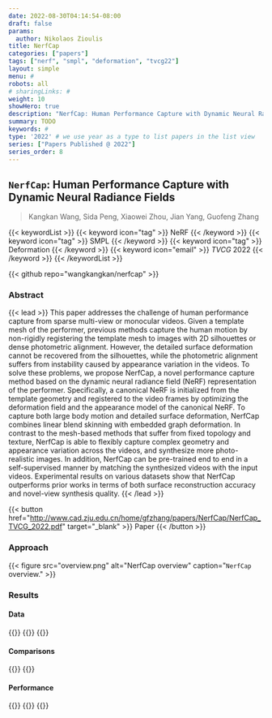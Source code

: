 ```yaml
---
date: 2022-08-30T04:14:54-08:00
draft: false
params:
  author: Nikolaos Zioulis
title: NerfCap
categories: ["papers"]
tags: ["nerf", "smpl", "deformation", "tvcg22"]
layout: simple
menu: #
robots: all
# sharingLinks: #
weight: 10
showHero: true
description: "NerfCap: Human Performance Capture with Dynamic Neural Radiance Fields"
summary: TODO
keywords: #
type: '2022' # we use year as a type to list papers in the list view
series: ["Papers Published @ 2022"]
series_order: 8
---
```


## `NerfCap`: Human Performance Capture with Dynamic Neural Radiance Fields

> Kangkan Wang, Sida Peng, Xiaowei Zhou, Jian Yang, Guofeng Zhang

{{< keywordList >}}
{{< keyword icon="tag" >}} NeRF {{< /keyword >}}
{{< keyword icon="tag" >}} SMPL {{< /keyword >}}
{{< keyword icon="tag" >}} Deformation {{< /keyword >}}
{{< keyword icon="email" >}} *TVCG* 2022 {{< /keyword >}}
{{< /keywordList >}}

{{< github repo="wangkangkan/nerfcap" >}}

### Abstract
{{< lead >}}
This paper addresses the challenge of human performance capture from sparse multi-view or monocular videos. Given a template mesh of the performer, previous methods capture the human motion by non-rigidly registering the template mesh to images with 2D silhouettes or dense photometric alignment. However, the detailed surface deformation cannot be recovered from the silhouettes, while the photometric alignment suffers from instability caused by appearance variation in the videos. To solve these problems, we propose NerfCap, a novel performance capture method based on the dynamic neural radiance field (NeRF) representation of the performer. Specifically, a canonical NeRF is initialized from the template geometry and registered to the video frames by optimizing the deformation field and the appearance model of the canonical NeRF. To capture both large body motion and detailed surface deformation, NerfCap combines linear blend skinning with embedded graph deformation. In contrast to the mesh-based methods that suffer from fixed topology and texture, NerfCap is able to flexibly capture complex geometry and appearance variation across the videos, and synthesize more photo-realistic images. In addition, NerfCap can be pre-trained end to end in a self-supervised manner by matching the synthesized videos with the input videos. Experimental results on various datasets show that NerfCap outperforms prior works in terms of both surface reconstruction accuracy and novel-view synthesis quality.
{{< /lead >}}

{{< button href="http://www.cad.zju.edu.cn/home/gfzhang/papers/NerfCap/NerfCap_TVCG_2022.pdf" target="_blank" >}}
Paper
{{< /button >}}

### Approach

{{< figure
    src="overview.png"
    alt="NerfCap overview"
    caption="`NerfCap` overview."
    >}}

### Results

#### Data
{{<badge label="test" message="DeepCap" color="cyan" logo="link" link="https://gvv-assets.mpi-inf.mpg.de/" target="_blank">}}
{{<badge label="test" message="ZJU_MOCAP" color="yellowgreen" logo="github" link="https://github.com/zju3dv/neuralbody/blob/master/INSTALL.md#zju-mocap-dataset" target="_blank">}}
{{<badge label="test" message="DynaCap" color="red" logo="link" link="https://gvv-assets.mpi-inf.mpg.de/" target="_blank">}}

#### Comparisons
{{<badge label="body--NeRF" message="NeuralBody" color="coral" logo="github" link="https://github.com/zju3dv/neuralbody" target="_blank">}}
{{<badge label="body--NeRF" message="AnimatableNeRF" color="cyan" logo="github" link="https://github.com/zju3dv/animatable_nerf" target="_blank">}}

#### Performance
{{<badge label="train" message="3d" color="informational" logo="link" >}}
{{<badge label="train" message="2080_Ti" color="informational" logo="link" >}}
{{<badge label="finetune" message="1h" color="informational" logo="link" >}}
